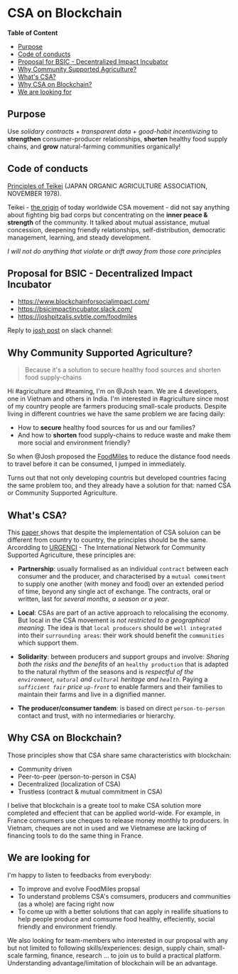 # CSA on Blockchain

**Table of Content**
<!-- https://atom.io/packages/markdown-toc-auto
`cmd-shift-p` to open command-palette, invoke "Markdown Toc Auto: Insert Toc".
-->
<!-- TOC START min:2 max:3 link:true update:true -->
- [Purpose](#purpose)
- [Code of conducts](#code-of-conducts)
- [Proposal for BSIC - Decentralized Impact Incubator](#proposal-for-bsic---decentralized-impact-incubator)
- [Why Community Supported Agriculture?](#why-community-supported-agriculture)
- [What's CSA?](#whats-csa)
- [Why CSA on Blockchain?](#why-csa-on-blockchain)
- [We are looking for](#we-are-looking-for)

<!-- TOC END -->


## Purpose

Use _solidary contracts_ + _transparent data_ + _good-habit incentivizing_ to __strengthen__ consumer-producer relationships, __shorten__ healthy food supply chains, and __grow__ natural-farming communities organically!

## Code of conducts

[Principles of Teikei](http://urgenci.net/principles-of-teikei) (JAPAN ORGANlC AGRICULTURE ASSOCIATION, NOVEMBER 1978).

Teikei - [the origin](http://urgenci.net/csa-history/) of today worldwide CSA movement - did not say anything about fighting big bad corps but concentrating on the __inner peace & strength__ of the community. It talked about mutual assistance, mutual concession, deepening friendly relationships, self-distribution, democratic management, learning, and steady development.

*I will not do anything that violate or drift away from those core principles*

## Proposal for BSIC - Decentralized Impact Incubator
* https://www.blockchainforsocialimpact.com/
* https://bsicimpactincubator.slack.com/
* https://joshpitzalis.svbtle.com/foodmiles

Reply to [josh post](https://bsicimpactincubator.slack.com/archives/C9T4UB9BP/p1522668345000123) on slack channel:

## Why Community Supported Agriculture?

> Because it's a solution to secure healthy food sources and shorten food supply-chains

Hi #agriculture and #teaming, I'm on @Josh team. We are 4 developers, one in Vietnam and others in India. I'm interested in #agriculture  since most of my country people are farmers producing small-scale products.
Despite living in different countries we have the same problem we are facing daily:
* How to **secure** healthy food sources for us and our families?
* And how to **shorten** food supply-chains to reduce waste and make them more social and environment friendly?

So when @Josh proposed the [FoodMiles](https://joshpitzalis.svbtle.com/foodmiles) to reduce the distance food needs to travel before it can be consumed, I jumped in immediately.

Turns out that not only developing countris but developed countries facing the same problem too, and they already have a solution for that: named CSA or Community Supported Agriculture.

## What's CSA?

This [paper ](http://urgenci.net/wp-content/uploads/2015/02/PAROT_CASS_ARTICLE_2015.pdf) shows that despite the implementation of CSA soluion can be different from country to country, the principles should be the same.
 Arcordding to [URGENCI](http://urgenci.net/) - The International Network for Community Supported Agriculture, these principles are:

* __Partnership__: usually formalised as an individual `contract` between each consumer and the producer, and characterised by a `mutual commitment` to supply one another (with money and food) over an extended period of time, beyond any single act of exchange. The contracts, oral or written, last for _several months, a season or a year_.

* __Local__: CSAs are part of an active approach to relocalising the economy. But local in the CSA movement is _not restricted to a geographical meaning_. The idea is that `local producers` should be `well integrated` into their `surrounding areas`: their work should benefit the `communities` which support them.

* __Solidarity__: between producers and support groups and involve: _Sharing both the risks and the benefits_ of an `healthy production` that is adapted to the natural rhythm of the seasons and is _respectful of the `environment`, `natural` and `cultural` heritage and `health`_. Paying a _`sufficient fair` price `up-front`_ to enable farmers and their families to maintain their farms and live in a dignified manner.

* __The producer/consumer tandem__: is based on direct `person-to-person` contact and trust, with no intermediaries or hierarchy.

## Why CSA on Blockchain?

Those principles show that CSA share same characteristics with blockchain:
* Community driven
* Peer-to-peer (person-to-person in CSA)
* Decentralized (localization of CSA)
* Trustless (contract & mutual commitment in CSA)

I belive that blockchain is a greate tool to make CSA solution more completed and effecient that can be applied world-wide. For example, in France comsumers use cheques to release money monthly to producers. In Vietnam, cheques are not in used and we Vietnamese are lacking of financing tools to do the same thing in France.

## We are looking for

I'm happy to listen to feedbacks from everybody:
* To improve and evolve FoodMiles propsal
* To understand problems CSA's comsumers, producers and communities (as a whole) are facing right now
* To come up with a better solutions that can apply in reallife situations to help people produce and comsume food healthy, effeciently, social friendly and environment friendly.

We also looking for team-members who interested in our proposal with any but not limited to following skills/experiences: design, supply chain, small-scale farming, finance, research ... to join us to build a practical platform. Understanding advantage/limitation of blockchain will be an advantage.
